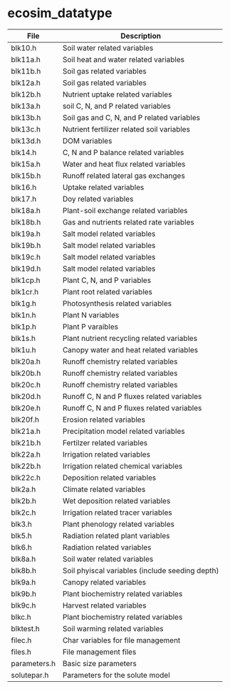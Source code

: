 # ecosim_datatype

|File                 | Description                                                                         |
|---------------------|-------------------------------------------------------------|
|blk10.h              |Soil water related variables                                                         |
 |blk11a.h             |Soil heat and water related variables                                                |
 |blk11b.h             |Soil gas related variables                                                           |
 |blk12a.h             |Soil gas related variables                                                           |
 |blk12b.h             |Nutrient uptake related variables                                                    |
 |blk13a.h             |soil C, N, and P related variables                                                   |
 |blk13b.h             |Soil gas and C, N, and P related variables                                           |
 |blk13c.h             |Nutrient fertilizer related soil variables                                           |
 |blk13d.h             |DOM variables                                                                        |
 |blk14.h              |C, N and P balance related variables                                                 |
 |blk15a.h             |Water and heat flux related variables                                                |
 |blk15b.h             |Runoff related lateral gas exchanges                                                 |
 |blk16.h              |Uptake related variables                                                             |
 |blk17.h              |Doy related variables                                                                |
 |blk18a.h             |Plant-soil exchange related variables                                                |
 |blk18b.h             |Gas and nutrients related rate variables                                             |
 |blk19a.h             |Salt model related variables                                                         |
 |blk19b.h             |Salt model related variables                                                         |
 |blk19c.h             |Salt model related variables                                                         |
 |blk19d.h             |Salt model related variables                                                         |
 |blk1cp.h             |Plant C, N, and P variables                                                          |
 |blk1cr.h             |Plant root related variables                                                         |
 |blk1g.h              |Photosynthesis related variables                                                     |
 |blk1n.h              |Plant N variables                                                                    |
 |blk1p.h              |Plant P varaibles                                                                    |
 |blk1s.h              |Plant nutrient recycling related variables                                           |
 |blk1u.h              |Canopy water and heat related variables                                              |
 |blk20a.h             |Runoff chemistry related variables                                                   |
 |blk20b.h             |Runoff chemistry related variables                                                   |
 |blk20c.h             |Runoff chemistry related variables                                                   |
 |blk20d.h             |Runoff C, N and P fluxes related variables                                           |
 |blk20e.h             |Runoff C, N and P fluxes related variables                                           |
 |blk20f.h             |Erosion related variables                                                            |
 |blk21a.h             |Precipitation model related variables                                                |
 |blk21b.h             |Fertilzer related variables                                                          |
 |blk22a.h             |Irrigation related variables                                                         |
 |blk22b.h             |Irrigation related chemical variables                                                |
 |blk22c.h             |Deposition related variables                                                         |
 |blk2a.h              |Climate related variables                                                            |
 |blk2b.h              |Wet deposition related variables                                                     |
 |blk2c.h              |Irrigation related tracer variables                                                  |
 |blk3.h               |Plant phenology related variables                                                    |
 |blk5.h               |Radiation related plant variables                                                    |
 |blk6.h               |Radiation related variables                                                          |
 |blk8a.h              |Soil water related variables                                                         |
 |blk8b.h              |Soil phyiscal variables (include seeding depth)                                      |
 |blk9a.h              |Canopy related variables                                                             |
 |blk9b.h              |Plant biochemistry related variables                                                 |
 |blk9c.h              |Harvest related variables                                                            |
 |blkc.h               |Plant biochemistry related variables                                                 |
 |blktest.h            |Soil warming related variables                                                       |
 |filec.h              |Char variables for file management                                                   |
 |files.h              |File management files                                                                |
 |parameters.h         |Basic size parameters                                                                |
|solutepar.h          |Parameters for the solute model                                                      |
